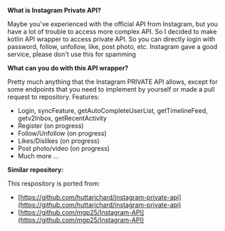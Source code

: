 **What is Instagram Private API?** 

Maybe you've experienced with the official API from Instagram, but you have a lot of trouble to access more complex API. So I decided to make kotlin API wrapper to access private API. So you can directly login with password, follow, unfollow, like, post photo, etc. Instagram gave a good service, please don't use this for spamming


**What can you do with this API wrapper?** 

Pretty much anything that the Instagram PRIVATE API allows, except for some endpoints that you need to implement by yourself or made a pull request to repository.
Features:
  - Login, syncFeature, getAutoCompleteUserList, getTimelineFeed, getv2Inbox, getRecentActivity
  - Register (on progress)
  - Follow/Unfollow (on progress)
  - Likes/Dislikes (on progress)
  - Post photo/video (on progress)
  - Much more ...
  
    
**Similar repository:**

This respository is ported from:
  - [https://github.com/huttarichard/instagram-private-api](https://github.com/huttarichard/instagram-private-api)
  - [https://github.com/mgp25/Instagram-API](https://github.com/mgp25/Instagram-API)
